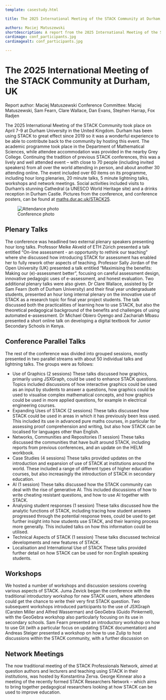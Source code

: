 ```yaml
---
template: casestudy.html

title: The 2025 International Meeting of the STACK Community at Durham, UKs

authors: Maciej Matuszewski
shortdescription: A report from the 2025 International Meeting of the STACK Conference. 
cardimage: conf_participants.jpg
cardimagealt: conf_participants.jpg

---
```


# The 2025 International Meeting of the STACK Community at Durham, UK

Report author: Maciej Matuszewski
Conference Committee: Maciej Matuszewski, Sam Fearn, Clare Wallace, Dan Evans, Stephen Harrap, Fox Radjen

The 2025 International Meeting of the STACK Community took place on April 7-9 at Durham University in the United Kingdom. Durham has been using STACK to great effect since 2019 so it was a wonderful experience to be able to contribute back to the community by hosting this event. The academic programme took place in the Department of Mathematical Sciences, while attendee accommodation was provided in the nearby Grey College.
Continuing the tradition of previous STACK conferences, this was a lively and well attended event – with close to 70 people (including invited speakers) from all over the world attending in person, and about another 30 attending online. The event included over 60 items on its programme, including hour long plenaries, 20 minute talks, 5 minute lightning talks, workshops and network meetings.
Social activities included visits to Durham’s stunning Cathedral (a UNESCO World Heritage site) and a drinks reception in Durham Castle. Pictures from the conference, and conference posters, can be found at [maths.dur.ac.uk/STACK25](https://www.maths.dur.ac.uk/STACK25).

<div class="float-none img-middle">
    <figure class="figure">
        <img class="figure-img img-fluid" src="../Images/conf_participants.jpg" alt="Attendance photo">
        <figcaption class="figure-caption">Conference photo</figcaption>
    </figure>
</div>

## Plenary Talks

The conference was headlined two external plenary speakers presenting hour long talks. Professor Meike Akveld of ETH Zürich presented a talk entitled “On-line assessment - an opportunity to rethink our teaching” where she discussed how introducing STACK for assessment has enabled her to fully rework other aspects of teaching. 
Professor Sally Jordan of the Open University (UK) presented a talk entitled “Maximising the benefits: Making our (e)-assessment better”, focusing on careful assessment design, innovative pedagogic uses of e-assessment, and honest evaluation.
Two additional plenary talks were also given. Dr Clare Wallace, assisted by Dr Sam Fearn (both of Durham University) and their final year undergraduate students, presented an hour long internal plenary on the innovative use of STACK as a research topic for final year project students. The talk discussed both the practicalities of learning how to use STACK, but also the theoretical pedagogical background of the benefits and challenges of using automated e-assessment.
Dr Michael Obiero Oyengo and Zachariah Mbasu presented a short online talk on developing a digital textbook for Junior Secondary Schools in Kenya.

## Conference Parallel Talks

The rest of the conference was divided into grouped sessions, mostly presented in two parallel streams with about 50 individual talks and lightning talks. The groups were as follows:
*	Use of Graphics (2 sessions)
These talks discussed how graphics, primarily using JSXGraph, could be used to enhance STACK questions. Topics included discussions of how interactive graphics could be used as an input by students to answer a questions, how graphics could be used to visualise complex mathematical concepts, and how graphics could be used in more applied questions, for example in electrical engineering courses.
*	Expanding Uses of STACK (2 sessions)
These talks discussed how STACK could be used in areas in which it has previously been less used. This included its use in advanced pure maths courses, in particular for assessing proof comprehension and writing, but also how STACK can be localised for languages other than English.
*	Networks, Communities and Repositories (1 session)
These talks discussed the communities that have built around STACK, including reports from previous conferences, and an update on the HELM workbook.
*	Case Studies (4 sessions)
These talks provided updates on the introduction and expansion of use of STACK at institutions around the world. These included a range of different types of higher education courses, but also increasingly the introduction of STACK in secondary education.
*	AI (1 session)
These talks discussed how the STACK community can deal with the rise of generative AI. This included discussions of how to write cheating resistant questions, and how to use AI together with STACK.
*	Analysing student responses (1 session)
These talks discussed how the analytic functions of STACK, including tracing how student answers progressed through the potential response trees, could be used to get further insight into how students use STACK, and their learning process more generally. This included talks on how this information could be utilised.
*	Technical Aspects of STACK (1 session)
These talks discussed technical developments and new features of STACK.
*	Localisation and International Use of STACK
These talks provided further detail on how STACK can be used for non English speaking students.

## Workshops

We hosted a number of workshops and discussion sessions covering various aspects of STACK.
Juma Zevick began the conference with the traditional introductory workshop for new STACK users, where attendees could get the chance to write their very first STACK question. Two subsequent workshops introduced participants to the use of JSXGraph  (Carsten Miller and Alfred Wasserman) and GeoGebra (Guido Pinkernell), with the GeoGebra workshop also particularly focusing on its use in secondary schools. Sam Fearn presented an introductory workshop on how to use Git (with a particular focus on updating STACK documentation) and Andreas Steiger presented a workshop on how to use Zulip to host discussions within the STACK community, with a further discussion on 

## Network Meetings
The now traditional meeting of the STACK Professionals Network, aimed at question authors and lecturers and teaching using STACK in their institutions, was hosted by Konstantina Zerva. George Kinnear also a meeting of the recently formed STACK Researchers Network – which aims to bring together pedagogical researchers looking at how STACK can be used to improve education.
